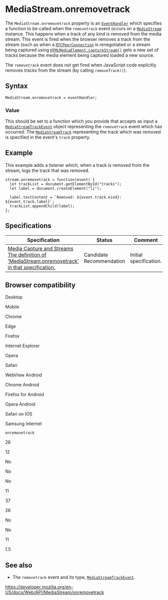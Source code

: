 # MediaStream.onremovetrack

The `MediaStream.onremovetrack` property is an [`EventHandler`](https://developer.mozilla.org/en-US/docs/Web/Events/Event_handlers) which specifies a function to be called when the `removetrack` event occurs on a [`MediaStream`](../mediastream) instance. This happens when a track of any kind is removed from the media stream. This event is fired when the browser removes a track from the stream (such as when a [`RTCPeerConnection`](../rtcpeerconnection) is renegotiated or a stream being captured using [`HTMLMediaElement.captureStream()`](../htmlmediaelement/capturestream) gets a new set of tracks because the media element being captured loaded a new source.

The `removetrack` event does _not_ get fired when JavaScript code explicitly removes tracks from the stream (by calling <span class="page-not-created">`removeTrack()`</span>).

## Syntax

    MediaStream.onremovetrack = eventHandler;

### Value

This should be set to a function which you provide that accepts as input a [`MediaStreamTrackEvent`](../mediastreamtrackevent) object representing the `removetrack` event which has occurred. The [`MediaStreamTrack`](../mediastreamtrack) representing the track which was removed is specified in the event's <span class="page-not-created">`track`</span> property.

## Example

This example adds a listener which, when a track is removed from the stream, logs the track that was removed.

    stream.onremovetrack = function(event) {
      let trackList = document.getElementById("tracks");
      let label = document.createElement("li");

      label.textContent = `Removed: ${event.track.kind}: ${event.track.label}`;
      trackList.appendChild(label);
    };

## Specifications

<table><thead><tr class="header"><th>Specification</th><th>Status</th><th>Comment</th></tr></thead><tbody><tr class="odd"><td><a href="https://w3c.github.io/mediacapture-main/#dom-mediastream-onremovetrack">Media Capture and Streams<br />
<span class="small">The definition of 'MediaStream.onremovetrack' in that specification.</span></a></td><td><span class="spec-cr">Candidate Recommendation</span></td><td>Initial specification.</td></tr></tbody></table>

## Browser compatibility

Desktop

Mobile

Chrome

Edge

Firefox

Internet Explorer

Opera

Safari

WebView Android

Chrome Android

Firefox for Android

Opera Android

Safari on IOS

Samsung Internet

`onremovetrack`

26

12

No

No

No

11

37

26

No

No

11

1.5

## See also

- The `removetrack` event and its type, [`MediaStreamTrackEvent`](../mediastreamtrackevent).

<a href="https://developer.mozilla.org/en-US/docs/Web/API/MediaStream/onremovetrack" class="_attribution-link">https://developer.mozilla.org/en-US/docs/Web/API/MediaStream/onremovetrack</a>
